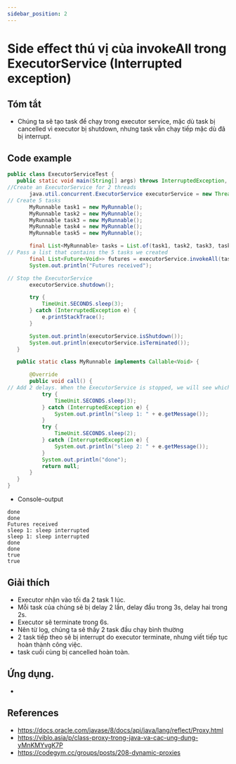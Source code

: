 ```yaml
---
sidebar_position: 2
---
```


# Side effect thú vị của invokeAll trong ExecutorService (Interrupted exception)

## Tóm tắt
- Chúng ta sẽ tạo task để chạy trong executor service, mặc dù task bị cancelled vì executor bị shutdown, nhưng task vẫn chạy tiếp mặc dù đã bị interrupt.

## Code example
```java
public class ExecutorServiceTest {
   public static void main(String[] args) throws InterruptedException, ExecutionException, TimeoutException {
//Create an ExecutorService for 2 threads
       java.util.concurrent.ExecutorService executorService = new ThreadPoolExecutor(2, 2, 60, TimeUnit.SECONDS, new ArrayBlockingQueue<>(10));
// Create 5 tasks
       MyRunnable task1 = new MyRunnable();
       MyRunnable task2 = new MyRunnable();
       MyRunnable task3 = new MyRunnable();
       MyRunnable task4 = new MyRunnable();
       MyRunnable task5 = new MyRunnable();

       final List<MyRunnable> tasks = List.of(task1, task2, task3, task4, task5);
// Pass a list that contains the 5 tasks we created
       final List<Future<Void>> futures = executorService.invokeAll(tasks, 6, TimeUnit.SECONDS);
       System.out.println("Futures received");

// Stop the ExecutorService
       executorService.shutdown();

       try {
           TimeUnit.SECONDS.sleep(3);
       } catch (InterruptedException e) {
           e.printStackTrace();
       }

       System.out.println(executorService.isShutdown());
       System.out.println(executorService.isTerminated());
   }

   public static class MyRunnable implements Callable<Void> {

       @Override
       public void call() {
// Add 2 delays. When the ExecutorService is stopped, we will see which delay is in progress when the attempt is made to stop execution of the task
           try {
               TimeUnit.SECONDS.sleep(3);
           } catch (InterruptedException e) {
               System.out.println("sleep 1: " + e.getMessage());
           }
           try {
               TimeUnit.SECONDS.sleep(2);
           } catch (InterruptedException e) {
               System.out.println("sleep 2: " + e.getMessage());
           }
           System.out.println("done");
           return null;
       }
   }
}
```
- Console-output
```
done
done
Futures received
sleep 1: sleep interrupted
sleep 1: sleep interrupted
done
done
true
true
```
## Giải thích
- Executor nhận vào tối đa 2 task 1 lúc.
- Mỗi task của chúng sẽ bị delay 2 lần, delay đầu trong 3s, delay hai trong 2s.
- Executor sẽ terminate trong 6s.
- Nên từ log, chúng ta sẽ thấy 2 task đầu chạy bình thường
- 2 task tiếp theo sẽ bị interrupt do executor terminate, nhưng viết tiếp tục hoàn thành công việc.
- task cuối cùng bị cancelled hoàn toàn.
## Ứng dụng.
- 

## References
- https://docs.oracle.com/javase/8/docs/api/java/lang/reflect/Proxy.html
- https://viblo.asia/p/class-proxy-trong-java-va-cac-ung-dung-yMnKMYvgK7P
- https://codegym.cc/groups/posts/208-dynamic-proxies